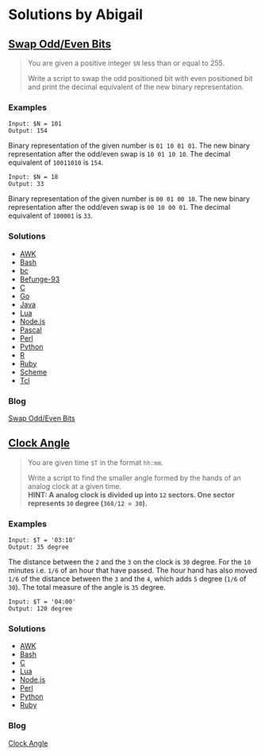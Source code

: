 # Solutions by Abigail
## [Swap Odd/Even Bits](https://perlweeklychallenge.org/blog/perl-weekly-challenge-120/#TASK1)

> You are given a positive integer `$N` less than or equal to 255.
> 
> Write a script to swap the odd positioned bit with even positioned
> bit and print the decimal equivalent of the new binary representation.

### Examples
~~~~
Input: $N = 101
Output: 154
~~~~

Binary representation of the given number is `01 10 01 01`.
The new binary representation after the odd/even swap is `10 01 10 10`.
The decimal equivalent of `10011010` is `154`.

~~~~
Input: $N = 18
Output: 33
~~~~

Binary representation of the given number is `00 01 00 10`.
The new binary representation after the odd/even swap is `00 10 00 01`.
The decimal equivalent of `100001` is `33`.

### Solutions
* [AWK](awk/ch-1.awk)
* [Bash](bash/ch-1.sh)
* [bc](bc/ch-1.bc)
* [Befunge-93](befunge-93/ch-1.bf93)
* [C](c/ch-1.c)
* [Go](go/ch-1.go)
* [Java](java/ch-1.java)
* [Lua](lua/ch-1.lua)
* [Node.js](node/ch-1.js)
* [Pascal](pascal/ch-1.p)
* [Perl](perl/ch-1.pl)
* [Python](python/ch-1.py)
* [R](r/ch-1.r)
* [Ruby](ruby/ch-1.rb)
* [Scheme](scheme/ch-1.scm)
* [Tcl](tcl/ch-1.tcl)

### Blog
[Swap Odd/Even Bits](https://abigail.github.io/HTML/Perl-Weekly-Challenge/week-120-1.html)

## [Clock Angle](https://perlweeklychallenge.org/blog/perl-weekly-challenge-119/#TASK2)

> You are given time `$T` in the format `hh:mm`.
>
> Write a script to find the smaller angle formed by the hands of an
> analog clock at a given time.<br>
> **HINT: A analog clock is divided up into `12` sectors. One sector
> represents `30` degree (`360/12 = 30`).**

### Examples
~~~~
Input: $T = '03:10'
Output: 35 degree
~~~~

The distance between the `2` and the `3` on the clock is `30` degree.
For the `10` minutes i.e. `1/6` of an hour that have passed.  The hour
hand has also moved `1/6` of the distance between the `3` and the `4`,
which adds `5` degree (`1/6` of `30`).  The total measure of the angle
is `35` degree.

~~~~
Input: $T = '04:00'
Output: 120 degree
~~~~

### Solutions
* [AWK](awk/ch-2.awk)
* [Bash](bash/ch-2.sh)
* [C](c/ch-2.c)
* [Lua](lua/ch-2.lua)
* [Node.js](node/ch-2.js)
* [Perl](perl/ch-2.pl)
* [Python](python/ch-2.py)
* [Ruby](ruby/ch-2.rb)

### Blog
[Clock Angle](https://abigail.github.io/HTML/Perl-Weekly-Challenge/week-120-2.html)
